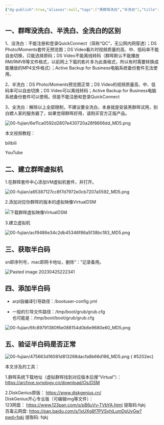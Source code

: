```yaml
---
{"dg-publish":true,"aliases":null,"tags":["黑群晖洗白","半洗白"],"title":"黑群晖洗白和半洗白","permalink":"/0102-erjixitong/群晖/黑群晖洗白和半洗白/","dgPassFrontmatter":true,"noteIcon":""}
---
```


## 一、群晖没洗白、半洗白、全洗白的区别

1、没洗白：不能注册和登录QuickConnect（简称“QC”，无公网内网穿透）；DS Photo/Moments套件无预览图；DS Video看片时视频质量的高、中、低码率不能自由切换，只能选择原码；DS Video不能离线转码（群晖默认不能播放RM/RMVB等文件格式，以前网上下载的影片多为此类格式，所以有时需要转换成能播放的MP4文件格式）；Active Backup for Business电脑系统备份套件无法使用。

2、半洗白：DS Photo/Moments预览图正常；DS Video的视频质量高、中、低码率可以自由切换；DS Video可以离线转码；Active Backup for Business电脑系统备份套件可以使用。但是不能注册和登录QuickConnect

3、全洗白：解除以上全部限制，不建议要全洗白，本身就是安装黑群晖试用，别白嫖人家的服务器了，如果觉得群晖好用，请购买官方正版产品。

![00-fujian/6e11ca0592d2807e430720a28f8666dd_MD5.png](/img/user/00-fujian/6e11ca0592d2807e430720a28f8666dd_MD5.png)

本文视频教程：

bilibili

YouTube

## 二、建立群晖虚拟机

1.在群晖套件中心添加VM虚拟机套件，并打开。

![00-fujian/a65387127cc8f7d7972e0cb7207a5592_MD5.png](/img/user/00-fujian/a65387127cc8f7d7972e0cb7207a5592_MD5.png)

2.添加对应你群晖的版本的虚拟映像VirtualDSM

![下载群晖虚拟映像VirtualDSM](https://www.fqkeji.net/wp-content/uploads/2023/03/image-4-1024x537.png)

3.建立虚拟机

![00-fujian/acf9486e34c2db45346f86a5f38bc183_MD5.png](/img/user/00-fujian/acf9486e34c2db45346f86a5f38bc183_MD5.png)

## 三、获取半白码

sn即序列号，mac即网卡地址，删除“：”记录备用。

![Pasted image 20230425222341](E:/caiweili/00%20fujian/Pasted%20image%2020230425222341.png)
## 四、添加半白码

-   arpl自编译引导路径：/bootuser-config.yml

-   一般的引导文件路径：/tmp/boot/grub/grub.cfg  
    也可能是：/tmp/boot/boot/grub/grub.cfg

![00-fujian/6fc89791380f6e088154d0b6e9680e60_MD5.png](/img/user/00-fujian/6fc89791380f6e088154d0b6e9680e60_MD5.png)

## 五、验证半白码是否正常

![00-fujian/475663d16081d813268dacfa8b66d186_MD5.png](/img/user/00-fujian/475663d16081d813268dacfa8b66d186_MD5.png)
{ #5202ec}


本文涉及的工具：

1.群晖系统下载地址（虚拟群晖找到对应版本后搜“Virtual”）：  
https://archive.synology.cn/download/Os/DSM

2.DiskGenius原版： https://www.diskgenius.cn/  
DiskGenius开心专业版（可编辑img等文件）：  
123网盘： https://www.123pan.com/s/pB6uVv-TVbYA.html 提取码:fqkj  
百毒云网盘: https://pan.baidu.com/s/1xUXg8f7PVSyhiLumDpUyGw?pwd=fqkj 提取码: fqkj